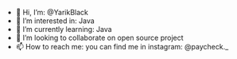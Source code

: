 - 👋 Hi, I’m: @YarikBlack
- 👀 I’m interested in: Java
- 🌱 I’m currently learning: Java
- 💞️ I’m looking to collaborate on open source project 
- 📫 How to reach me: you can find me in instagram: @paycheck._

<!---
YarikBlack/YarikBlack is a ✨ special ✨ repository because its `README.md` (this file) appears on your GitHub profile.
You can click the Preview link to take a look at your changes.
--->
